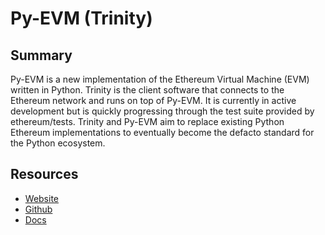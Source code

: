 # Py-EVM (Trinity)

## Summary

Py-EVM is a new implementation of the Ethereum Virtual Machine \(EVM\) written in Python. Trinity is the client software that connects to the Ethereum network and runs on top of Py-EVM. It is currently in active development but is quickly progressing through the test suite provided by ethereum/tests. Trinity and Py-EVM aim to replace existing Python Ethereum implementations to eventually become the defacto standard for the Python ecosystem.

## Resources

* [Website](https://trinity.ethereum.org/) 
* [Github](https://github.com/ethereum/py-evm) 
* [Docs](https://py-evm.readthedocs.io/en/latest/guides/trinity/quickstart.html)

